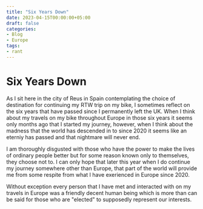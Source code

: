 ```yaml
---
title: "Six Years Down"
date: 2023-04-15T00:00:00+05:00
draft: false
categories:
- Blog
- Europe
tags:
- rant
---
```


# Six Years Down

As I sit here in the city of Reus in Spain contemplating the choice of destination for continuing my RTW trip on my bike, I sometimes reflect on the six years that have passed since I permanently left the UK. When I think about my travels on my bike throughout Europe in those six years it seems only months ago that I started my journey, however, when I think about the madness that the world has descended in to since 2020 it seems like an eterniy has passed and that nightmare will never end.

I am thoroughly disgusted with those who have the power to make the lives of ordinary people better but for some reason known only to themselves, they choose not to. I can only hope that later this year when I do continue my journey somewhere other than Europe, that part of the world will provide me from some respite from what I have exerienced in Europe since 2020.

Without exception every person that I have met and interacted with on my travels in Europe was a friendly decent human being which is more than can be said for those who are "elected" to supposedly represent our interests.

